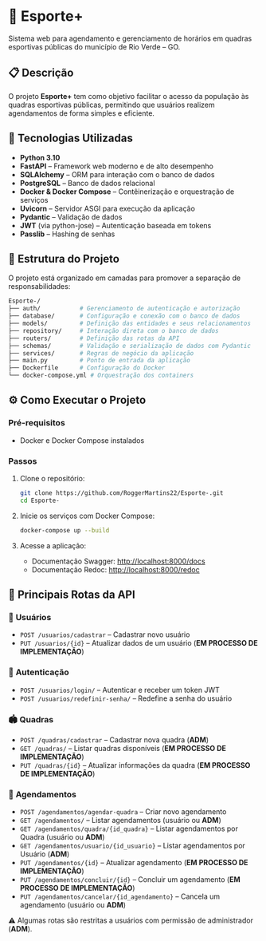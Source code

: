 # 🏀 Esporte+

Sistema web para agendamento e gerenciamento de horários em quadras esportivas públicas do município de Rio Verde – GO.

## 📋 Descrição
O projeto **Esporte+** tem como objetivo facilitar o acesso da população às quadras esportivas públicas, permitindo que usuários realizem agendamentos de forma simples e eficiente.

## 🚀 Tecnologias Utilizadas
- **Python 3.10**
- **FastAPI** – Framework web moderno e de alto desempenho
- **SQLAlchemy** – ORM para interação com o banco de dados
- **PostgreSQL** – Banco de dados relacional
- **Docker & Docker Compose** – Contêinerização e orquestração de serviços
- **Uvicorn** – Servidor ASGI para execução da aplicação
- **Pydantic** – Validação de dados
- **JWT** (via python-jose) – Autenticação baseada em tokens
- **Passlib** – Hashing de senhas

## 🧱 Estrutura do Projeto
O projeto está organizado em camadas para promover a separação de responsabilidades:

```bash
Esporte-/
├── auth/           # Gerenciamento de autenticação e autorização
├── database/       # Configuração e conexão com o banco de dados
├── models/         # Definição das entidades e seus relacionamentos
├── repository/     # Interação direta com o banco de dados
├── routers/        # Definição das rotas da API
├── schemas/        # Validação e serialização de dados com Pydantic
├── services/       # Regras de negócio da aplicação
├── main.py         # Ponto de entrada da aplicação
├── Dockerfile      # Configuração do Docker
└── docker-compose.yml # Orquestração dos containers
```

## ⚙️ Como Executar o Projeto

### Pré-requisitos
- Docker e Docker Compose instalados

### Passos
1. Clone o repositório:
    ```bash
    git clone https://github.com/RoggerMartins22/Esporte-.git
    cd Esporte-
    ```

2. Inicie os serviços com Docker Compose:
    ```bash
    docker-compose up --build
    ```

3. Acesse a aplicação:
   - Documentação Swagger: [http://localhost:8000/docs](http://localhost:8000/docs)
   - Documentação Redoc: [http://localhost:8000/redoc](http://localhost:8000/redoc)

## 📡 Principais Rotas da API

### 👤 **Usuários**
- `POST /usuarios/cadastrar` – Cadastrar novo usuário
- `PUT /usuarios/{id}` – Atualizar dados de um usuário (**EM PROCESSO DE IMPLEMENTAÇÃO**)

### 🔐 **Autenticação**
- `POST /usuarios/login/` – Autenticar e receber um token JWT
- `POST /usuarios/redefinir-senha/` – Redefine a senha do usuário

### 🏟️ **Quadras**
- `POST /quadras/cadastrar` – Cadastrar nova quadra (**ADM**)
- `GET /quadras/` – Listar quadras disponíveis (**EM PROCESSO DE IMPLEMENTAÇÃO**)
- `PUT /quadras/{id}` – Atualizar informações da quadra (**EM PROCESSO DE IMPLEMENTAÇÃO**)

### 📅 **Agendamentos**
- `POST /agendamentos/agendar-quadra` – Criar novo agendamento
- `GET /agendamentos/` – Listar agendamentos (usuário ou **ADM**)
- `GET /agendamentos/quadra/{id_quadra}` – Listar agendamentos por Quadra (usuário ou **ADM**)
- `GET /agendamentos/usuario/{id_usuario}` – Listar agendamentos por Usuário (**ADM**)
- `PUT /agendamentos/{id}` – Atualizar agendamento (**EM PROCESSO DE IMPLEMENTAÇÃO**)
- `PUT /agendamentos/concluir/{id}` – Concluir um agendamento (**EM PROCESSO DE IMPLEMENTAÇÃO**)
- `PUT /agendamentos/cancelar/{id_agendamento}` – Cancela um agendamento (usuário ou **ADM**)

⚠️ Algumas rotas são restritas a usuários com permissão de administrador (**ADM**).

